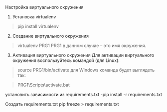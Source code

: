 Настройка виртуального окружения
1. Установка virtualenv 
>pip install virtualenv
2. Создание виртуального окружения
> virtualenv PRG1
PRG1 в данном случае – это имя окружения.
3. Активация виртуального окружения
Для активации виртуального окружения воспользуйтесь командой (для Linux):

> source PRG1/bin/activate
для Windows команда будет выглядеть так:

> PRG1\Scripts\activate.bat


установить зависимости из requirements.txt
-pip install -r requirements.txt

Создать requirements.txt
pip freeze > requirements.txt
